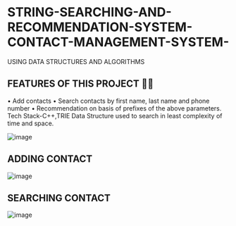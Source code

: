 # STRING-SEARCHING-AND-RECOMMENDATION-SYSTEM-CONTACT-MANAGEMENT-SYSTEM-
USING DATA STRUCTURES AND ALGORITHMS 


##  **FEATURES OF THIS PROJECT**	:man_technologist:
•	Add contacts 
•	Search contacts by first name, last name and phone number
•	Recommendation on basis of prefixes of the above parameters.
Tech Stack-C++,TRIE Data Structure used to search in least complexity of time and space.


![image](https://user-images.githubusercontent.com/102857029/206616751-cbbfcf4b-51a8-43cd-9634-dc37ecbd0802.png)


## **ADDING CONTACT**
![image](https://user-images.githubusercontent.com/102857029/206617129-b3a3daa2-36e4-4eb7-a30c-aabaa5de0740.png)



## **SEARCHING CONTACT**
![image](https://user-images.githubusercontent.com/102857029/206617582-419a5218-5e99-4550-9be7-6b14fb2c830c.png)
